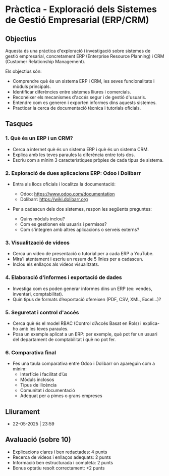# Pràctica - Exploració dels Sistemes de Gestió Empresarial (ERP/CRM)

## Objectius

Aquesta és una pràctica d'exploració i investigació sobre sistemes de gestió empresarial, concretament ERP (Enterprise Resource Planning) i CRM (Customer Relationship Management). 

Els objectius són:
- Comprendre què és un sistema ERP i CRM, les seves funcionalitats i mòduls principals.
- Identificar diferències entre sistemes lliures i comercials.
- Reconèixer els mecanismes d'accés segur i de gestió d'usuaris.
- Entendre com es generen i exporten informes dins aquests sistemes.
- Practicar la cerca de documentació tècnica i tutorials oficials.

## Tasques

### 1. Què és un ERP i un CRM?
- Cerca a internet què és un sistema ERP i què és un sistema CRM.
- Explica amb les teves paraules la diferència entre tots dos.
- Escriu com a mínim 3 característiques pròpies de cada tipus de sistema.

### 2. Exploració de dues aplicacions ERP: Odoo i Dolibarr
- Entra als llocs oficials i localitza la documentació:
  - Odoo: https://www.odoo.com/documentation
  - Dolibarr: https://wiki.dolibarr.org

- Per a cadascun dels dos sistemes, respon les següents preguntes:
  - Quins mòduls inclou?
  - Com es gestionen els usuaris i permisos?
  - Com s'integren amb altres aplicacions o serveis externs?

### 3. Visualització de vídeos
- Cerca un vídeo de presentació o tutorial per a cada ERP a YouTube.
- Mira'l atentament i escriu un resum de 5 línies per a cadascun.
- Inclou els enllaços als vídeos visualitzats.

### 4. Elaboració d'informes i exportació de dades
- Investiga com es poden generar informes dins un ERP (ex: vendes, inventari, comptabilitat).
- Quin tipus de formats d’exportació ofereixen (PDF, CSV, XML, Excel...)?

### 5. Seguretat i control d'accés
- Cerca què és el model RBAC (Control d’Accés Basat en Rols) i explica-ho amb les teves paraules.
- Posa un exemple aplicat a un ERP: per exemple, què pot fer un usuari del departament de comptabilitat i què no pot fer.

### 6. Comparativa final
- Fes una taula comparativa entre Odoo i Dolibarr on apareguin com a mínim:
  - Interfície i facilitat d’ús
  - Mòduls inclosos
  - Tipus de llicència
  - Comunitat i documentació
  - Adequat per a pimes o grans empreses

## Lliurament

- 22-05-2025 | 23:59

## Avaluació (sobre 10)

- Explicacions clares i ben redactades: 4 punts  
- Recerca de vídeos i enllaços adequats: 2 punts  
- Informació ben estructurada i completa: 2 punts  
- Bonus optatiu resolt correctament: +2 punts
